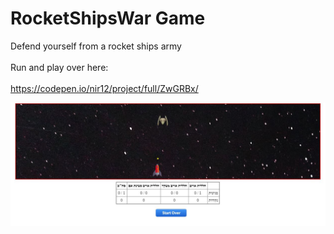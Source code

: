 # RocketShipsWar Game

Defend yourself from a rocket ships army
<br/>                           
Run and play over here:
<br/>                           
https://codepen.io/nir12/project/full/ZwGRBx/                                                    
<div>
    <img src="Exe5/Screenshots/image1.JPG" width="1100">
</div>
